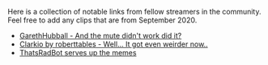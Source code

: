 Here is a collection of notable links from fellow streamers in the community. Feel free to add any clips that are from September 2020.

- [GarethHubball - And the mute didn't work did it?](https://clips.twitch.tv/NurturingUnsightlyStar4Head)
- [Clarkio by roberttables - Well... It got even weirder now..](https://clips.twitch.tv/CrepuscularAttractiveOryxSaltBae)
- [ThatsRadBot serves up the memes](https://clips.twitch.tv/PrettyAnimatedCheetahCeilingCat)
